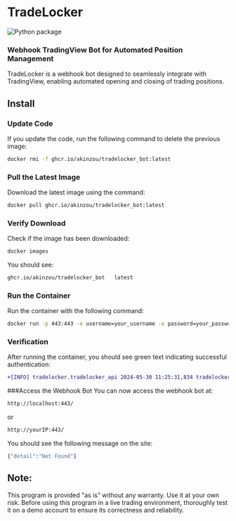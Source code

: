# TradeLocker  
![Python package](https://github.com/Akinzou/TradeLocker/actions/workflows/python-package.yml/badge.svg)
### Webhook TradingView Bot for Automated Position Management
TradeLocker is a webhook bot designed to seamlessly integrate with TradingView, enabling automated opening and closing of trading positions.

## Install

### Update Code

If you update the code, run the following command to delete the previous image:

```sh
docker rmi -f ghcr.io/akinzou/tradelocker_bot:latest
```

### Pull the Latest Image
Download the latest image using the command:

```sh
docker pull ghcr.io/akinzou/tradelocker_bot:latest
```

### Verify Download
Check if the image has been downloaded:

```sh
docker images
```
You should see:
```sh
ghcr.io/akinzou/tradelocker_bot   latest
```

### Run the Container
Run the container with the following command:
```sh
docker run -p 443:443 -e username=your_username -e password=your_password -e server=your_server -e env=demo/live --rm ghcr.io/akinzou/tradelocker_bot:latest
```
### Verification
After running the container, you should see green text indicating successful authentication:
```diff
+[INFO] tradelocker.tradelocker_api 2024-05-30 11:25:31,834 tradelocker_api _auth_with_password: 665 Successfully fetched authentication tokens
```

###Access the Webhook Bot
You can now access the webhook bot at:
```sh
http://localhost:443/
```
or
```sh
http://yourIP:443/
```
You should see the following message on the site:
```sh
{"detail":"Not Found"}
```

## Note:
This program is provided "as is" without any warranty. Use it at your own risk.
Before using this program in a live trading environment, thoroughly test it on a demo account to ensure its correctness and reliability.
